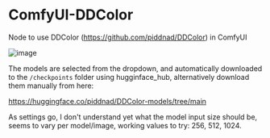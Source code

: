 # ComfyUI-DDColor

Node to use DDColor (https://github.com/piddnad/DDColor) in ComfyUI

![image](https://github.com/kijai/ComfyUI-DDColor/assets/40791699/2a1357a7-5780-4efe-84e9-c7ceb43cef07)

The models are selected from the dropdown, and automatically downloaded to the `/checkpoints` folder using hugginface_hub, alternatively download them manually from here: 

https://huggingface.co/piddnad/DDColor-models/tree/main

As settings go, I don't understand yet what the model input size should be, seems to vary per model/image, working values to try: 256, 512, 1024.
